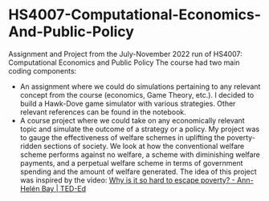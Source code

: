 # HS4007-Computational-Economics-And-Public-Policy
Assignment and Project from the July-November 2022 run of HS4007: Computational Economics and Public Policy
The course had two main coding components: 
- An assignment where we could do simulations pertaining to any relevant concept from the course (economics, Game Theory, etc.). I decided to build a Hawk-Dove game simulator with various strategies. Other relevant references can be found in the notebook. 
- A course project where we could take on any economically relevant topic and simulate the outcome of a strategy or a policy. My project was to gauge the effectiveness of welfare schemes in uplifting the poverty-ridden sections of society. We look at how the conventional welfare scheme performs against no welfare, a scheme with diminishing welfare payments, and a perpetual welfare scheme in terms of government spending and the amount of welfare generated. The idea of this project was inspired by the video: [Why is it so hard to escape poverty? - Ann-Helén Bay | TED-Ed](https://youtu.be/D9N7QaIOkG8)
